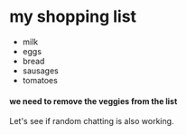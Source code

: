 # my shopping list
- milk 
- eggs
- bread
- sausages
- tomatoes

#### we need to remove the veggies from the list

Let's see if random chatting is also working.
